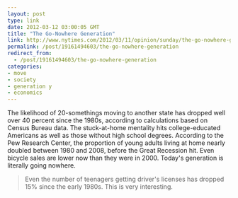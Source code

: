 ```yaml
---
layout: post
type: link
date: 2012-03-12 03:00:05 GMT
title: "The Go-Nowhere Generation"
link: http://www.nytimes.com/2012/03/11/opinion/sunday/the-go-nowhere-generation.html
permalink: /post/19161494603/the-go-nowhere-generation
redirect_from: 
  - /post/19161494603/the-go-nowhere-generation
categories:
- move
- society
- generation y
- economics
---
```

<bockquote>The likelihood of 20-somethings moving to another state has dropped well over 40 percent since the 1980s, according to calculations based on Census Bureau data. The stuck-at-home mentality hits college-educated Americans as well as those without high school degrees. According to the Pew Research Center, the proportion of young adults living at home nearly doubled between 1980 and 2008, before the Great Recession hit. Even bicycle sales are lower now than they were in 2000. Today's generation is literally going nowhere.<blockquote>
<p>Even the number of teenagers getting driver's licenses has dropped 15% since the early 1980s. This is very interesting.</p>